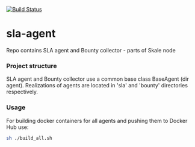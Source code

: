 [![Build Status](https://travis-ci.com/skalenetwork/SLA.svg?token=5WWNQpSwuzBij2zT49wg&branch=develop)](https://travis-ci.com/skalenetwork/SLA)

# sla-agent
Repo contains SLA agent and Bounty collector - parts of Skale node

### Project structure
SLA agent and Bounty collector use a common base class BaseAgent (dir agent).
Realizations of agents are located in 'sla' and 'bounty' directories respectively.  

### Usage
For building docker containers for all agents and pushing them to Docker Hub use:
```bash
sh ./build_all.sh
```